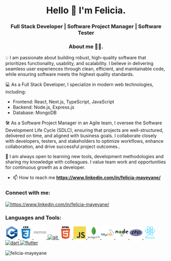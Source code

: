 
<h1 align="center">Hello 👋  I'm Felicia. </h1>
<h3 align="center"> Full Stack Developer | Software Project Manager | Software Tester </h3>
 <h3 align="center"> About me 👩‍🎓.</h3>

 <p> 💡  I am passionate about building robust, high-quality software that prioritizes functionality, usability, and scalability. I believe in delivering seamless user experiences through clean, efficient, and maintainable code, while ensuring software meets the highest quality standards.</p>
 💻 As a Full Stack Developer, I specialize in modern web technologies, including:

<ul>
 <li>Frontend: React, Next.js, TypeScript, JavaScript</li>
<li>Backend: Node.js, Express.js</li>
<li>Database: MongoDB</li>
</ul>
 



 <p> 🛠️ As a Software Project Manager in an Agile team, I oversee the Software Development Life Cycle (SDLC), ensuring that projects are well-structured, delivered on time, and aligned with business goals. I collaborate closely with developers, testers, and stakeholders to optimize workflows, enhance collaboration, and drive successful project outcomes..</p>

 <p> 📖   I am always open to learning new tools, development methodologies and sharing my knowledge with colleagues. I value team work and opportunities for continuous growth as a developer.</p>



- 📫  How to reach me **https://www.linkedin.com/in/felicia-mayeyane/**



<h3 align="left">Connect with me:</h3>
<p align="left">
<a href="https://linkedin.com/in/https://www.linkedin.com/in/felicia-mayeyane/" target="blank"><img align="center" src="https://raw.githubusercontent.com/rahuldkjain/github-profile-readme-generator/master/src/images/icons/Social/linked-in-alt.svg" alt="https://www.linkedin.com/in/felicia-mayeyane/" height="30" width="40" /></a>
</p>

<h3 align="left">Languages and Tools:</h3>
<p align="left"> <a href="https://www.w3schools.com/cpp/" target="_blank" rel="noreferrer"> <img src="https://raw.githubusercontent.com/devicons/devicon/master/icons/cplusplus/cplusplus-original.svg" alt="cplusplus" width="40" height="40"/> </a> <a href="https://www.w3schools.com/css/" target="_blank" rel="noreferrer"> <img src="https://raw.githubusercontent.com/devicons/devicon/master/icons/css3/css3-original-wordmark.svg" alt="css3" width="40" height="40"/> </a> <a href="https://expressjs.com" target="_blank" rel="noreferrer"> <img src="https://raw.githubusercontent.com/devicons/devicon/master/icons/express/express-original-wordmark.svg" alt="express" width="40" height="40"/> </a> <a href="https://git-scm.com/" target="_blank" rel="noreferrer"> <img src="https://www.vectorlogo.zone/logos/git-scm/git-scm-icon.svg" alt="git" width="40" height="40"/> </a>  <a href="https://www.w3.org/html/" target="_blank" rel="noreferrer"> <img src="https://raw.githubusercontent.com/devicons/devicon/master/icons/html5/html5-original-wordmark.svg" alt="html5" width="40" height="40"/> </a> <a href="https://developer.mozilla.org/en-US/docs/Web/JavaScript" target="_blank" rel="noreferrer"> <img src="https://raw.githubusercontent.com/devicons/devicon/master/icons/javascript/javascript-original.svg" alt="javascript" width="40" height="40"/> </a> <a href="https://www.mongodb.com/" target="_blank" rel="noreferrer"> <img src="https://raw.githubusercontent.com/devicons/devicon/master/icons/mongodb/mongodb-original-wordmark.svg" alt="mongodb" width="40" height="40"/> </a> <a href="https://www.mysql.com/" target="_blank" rel="noreferrer"> <img src="https://raw.githubusercontent.com/devicons/devicon/master/icons/mysql/mysql-original-wordmark.svg" alt="mysql" width="40" height="40"/> </a> <a href="https://nodejs.org" target="_blank" rel="noreferrer"> <img src="https://raw.githubusercontent.com/devicons/devicon/master/icons/nodejs/nodejs-original-wordmark.svg" alt="nodejs" width="40" height="40"/> </a> <a href="https://www.php.net" target="_blank" rel="noreferrer"> <img src="https://raw.githubusercontent.com/devicons/devicon/master/icons/php/php-original.svg" alt="php" width="40" height="40"/> </a> <a href="https://reactjs.org/" target="_blank" rel="noreferrer"> <img src="https://raw.githubusercontent.com/devicons/devicon/master/icons/react/react-original-wordmark.svg" alt="react" width="40" height="40"/> </a>  <a href="https://dart.dev" target="_blank" rel="noreferrer"> <img src="https://www.vectorlogo.zone/logos/dartlang/dartlang-icon.svg" alt="dart" width="40" height="40"/> </a> <a href="https://flutter.dev" target="_blank" rel="noreferrer"> <img src="https://www.vectorlogo.zone/logos/flutterio/flutterio-icon.svg" alt="flutter" width="40" height="40"/> </a> </p>
</p>

<p><img align="center" src="https://github-readme-stats.vercel.app/api/top-langs?username=felicia-mayeyane&show_icons=true&locale=en&layout=compact" alt="felicia-mayeyane" /></p>
